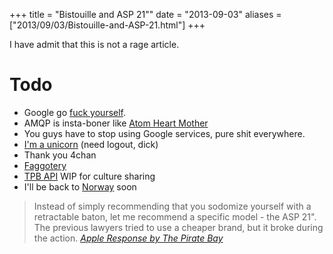 +++
title = "Bistouille and ASP 21\""
date = "2013-09-03"
aliases = ["2013/09/03/Bistouille-and-ASP-21.html"]
+++

I have admit that this is not a rage article.

# Todo

* Google go [fuck yourself][1].
* AMQP is insta-boner like [Atom Heart Mother][4]
* You guys have to stop using Google services, pure shit everywhere.
* [I'm a unicorn][2] (need logout, dick)
* Thank you 4chan
* [Faggotery][3]
* [TPB API][5] WIP for culture sharing
* I'll be back to [Norway][6] soon

> Instead of simply recommending that you sodomize yourself with a
> retractable baton, let me recommend a specific model - the ASP 21". The
> previous lawyers tried to use a cheaper brand, but it broke during the
> action.
> <cite><a target="_blank" href="http://thepiratebay.sx/static/apple_response.txt">Apple Response by The Pirate Bay</a></cite>

[1]: http://www.greenpeace.org.uk/blog/climate/banned-video-our-shell-belgian-grand-prix-protest-20130827
[2]: https://encrypted.google.com/#q=i%27m+a+unicorn
[3]: http://php.net/manual/en/language.variables.variable.php
[4]: http://img7.hostingpics.net/pics/629228front.jpg
[5]: http://repo.or.cz/w/tpb.git
[6]: https://a2.muscache.com/pictures/9865356/large.jpg
